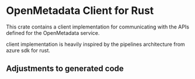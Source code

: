# OpenMetadata Client for Rust

This crate contains a client implementation for communicating with the APIs defined
for the OpenMetadata service.

client implementation is heavily inspired by the pipelines architecture from azure sdk for rust.

## Adjustments to generated code
